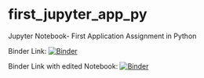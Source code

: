 # first_jupyter_app_py
Jupyter Notebook- First Application Assignment in Python

Binder Link: [![Binder](https://mybinder.org/badge_logo.svg)](https://mybinder.org/v2/gh/esimonton/first_jupyter_app.git/HEAD)

Binder Link with edited Notebook: [![Binder](https://mybinder.org/badge_logo.svg)](https://mybinder.org/v2/gh/esimonton/first_jupyter_app_py.git/HEAD)

